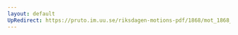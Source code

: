 ```yaml
---
layout: default
UpRedirect: https://pruto.im.uu.se/riksdagen-motions-pdf/1868/mot_1868__ak__15/mot_1868__ak__15-001.pdf
---
```

